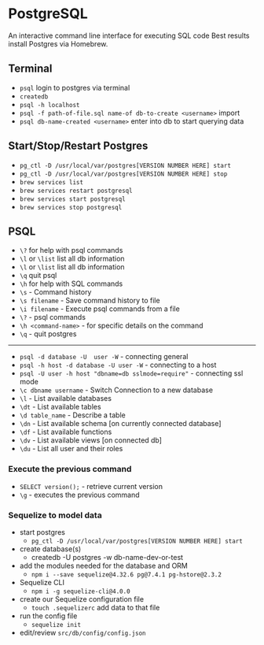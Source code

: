 # PostgreSQL
An interactive command line interface for executing SQL code
Best results install Postgres via Homebrew.

## Terminal
- `psql` login to postgres via terminal
- `createdb` 
- `psql -h localhost` 
- `psql -f path-of-file.sql name-of db-to-create <username>` import
- `psql db-name-created <username>` enter into db to start querying data

## Start/Stop/Restart Postgres

- `pg_ctl -D /usr/local/var/postgres[VERSION NUMBER HERE] start`
- `pg_ctl -D /usr/local/var/postgres[VERSION NUMBER HERE] stop`
- `brew services list`
- `brew services restart postgresql`
- `brew services start postgresql`
- `brew services stop postgresql`

## PSQL
- `\?` for help with psql commands
- `\l` or `\list` list all db information
- `\l` or `\list` list all db information
- `\q` quit psql
- `\h` for help with SQL commands
- `\s` - Command history
- `\s filename` - Save command history to file
- `\i filename` - Execute psql commands from a file
- `\?` - psql commands
- `\h <command-name>` - for specific details on the command
- `\q` - quit postgres

---

- `psql -d database -U  user -W` - connecting general
- `psql -h host -d database -U user -W` - connecting to a host
- `psql -U user -h host "dbname=db sslmode=require"` - connecting ssl mode
- `\c dbname username` -  Switch Connection to a new database
- `\l` - List available databases
- `\dt` - List available tables
- `\d table_name` - Describe a table
- `\dn` - List available schema [on currently connected database]
- `\df` - List available functions 
- `\dv` - List available views [on connected db]
- `\du` - List all user and their roles

### Execute the previous command
   - `SELECT version();` - retrieve current version
   - `\g` - executes the previous command

### Sequelize to model data
- start postgres 
  - `pg_ctl -D /usr/local/var/postgres[VERSION NUMBER HERE] start`
- create database(s) 
  - createdb -U postgres -w db-name-dev-or-test
- add the modules needed for the database and ORM
  - `npm i --save sequelize@4.32.6 pg@7.4.1 pg-hstore@2.3.2`
- Sequelize CLI
  - `npm i -g sequelize-cli@4.0.0`
- create our Sequelize configuration file
  - `touch .sequelizerc` add data to that file
- run the config file
  - `sequelize init`
- edit/review `src/db/config/config.json`